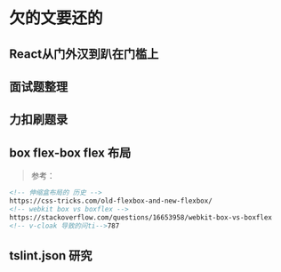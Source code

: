 # 欠的文要还的


## React从门外汉到趴在门槛上

## 面试题整理

## 力扣刷题录


## box flex-box flex 布局

> 参考：
>
> 

 ``` html
<!-- 伸缩盒布局的 历史 -->
https://css-tricks.com/old-flexbox-and-new-flexbox/
<!-- webkit box vs boxflex -->
https://stackoverflow.com/questions/16653958/webkit-box-vs-boxflex
<!-- v-cloak 导致的问ti-->787

 ```



## tslint.json 研究

